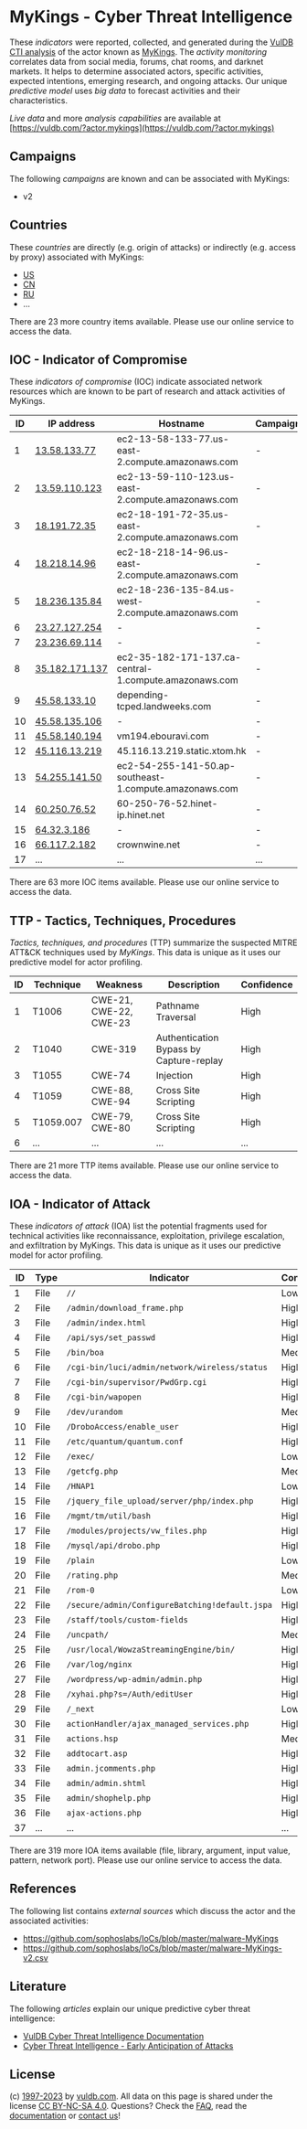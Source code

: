 # MyKings - Cyber Threat Intelligence

These _indicators_ were reported, collected, and generated during the [VulDB CTI analysis](https://vuldb.com/?kb.cti) of the actor known as [MyKings](https://vuldb.com/?actor.mykings). The _activity monitoring_ correlates data from social media, forums, chat rooms, and darknet markets. It helps to determine associated actors, specific activities, expected intentions, emerging research, and ongoing attacks. Our unique _predictive model_ uses _big data_ to forecast activities and their characteristics.

_Live data_ and more _analysis capabilities_ are available at [https://vuldb.com/?actor.mykings](https://vuldb.com/?actor.mykings)

## Campaigns

The following _campaigns_ are known and can be associated with MyKings:

* v2

## Countries

These _countries_ are directly (e.g. origin of attacks) or indirectly (e.g. access by proxy) associated with MyKings:

* [US](https://vuldb.com/?country.us)
* [CN](https://vuldb.com/?country.cn)
* [RU](https://vuldb.com/?country.ru)
* ...

There are 23 more country items available. Please use our online service to access the data.

## IOC - Indicator of Compromise

These _indicators of compromise_ (IOC) indicate associated network resources which are known to be part of research and attack activities of MyKings.

ID | IP address | Hostname | Campaign | Confidence
-- | ---------- | -------- | -------- | ----------
1 | [13.58.133.77](https://vuldb.com/?ip.13.58.133.77) | ec2-13-58-133-77.us-east-2.compute.amazonaws.com | - | Medium
2 | [13.59.110.123](https://vuldb.com/?ip.13.59.110.123) | ec2-13-59-110-123.us-east-2.compute.amazonaws.com | - | Medium
3 | [18.191.72.35](https://vuldb.com/?ip.18.191.72.35) | ec2-18-191-72-35.us-east-2.compute.amazonaws.com | - | Medium
4 | [18.218.14.96](https://vuldb.com/?ip.18.218.14.96) | ec2-18-218-14-96.us-east-2.compute.amazonaws.com | - | Medium
5 | [18.236.135.84](https://vuldb.com/?ip.18.236.135.84) | ec2-18-236-135-84.us-west-2.compute.amazonaws.com | - | Medium
6 | [23.27.127.254](https://vuldb.com/?ip.23.27.127.254) | - | - | High
7 | [23.236.69.114](https://vuldb.com/?ip.23.236.69.114) | - | - | High
8 | [35.182.171.137](https://vuldb.com/?ip.35.182.171.137) | ec2-35-182-171-137.ca-central-1.compute.amazonaws.com | - | Medium
9 | [45.58.133.10](https://vuldb.com/?ip.45.58.133.10) | depending-tcped.landweeks.com | - | High
10 | [45.58.135.106](https://vuldb.com/?ip.45.58.135.106) | - | - | High
11 | [45.58.140.194](https://vuldb.com/?ip.45.58.140.194) | vm194.ebouravi.com | - | High
12 | [45.116.13.219](https://vuldb.com/?ip.45.116.13.219) | 45.116.13.219.static.xtom.hk | - | High
13 | [54.255.141.50](https://vuldb.com/?ip.54.255.141.50) | ec2-54-255-141-50.ap-southeast-1.compute.amazonaws.com | - | Medium
14 | [60.250.76.52](https://vuldb.com/?ip.60.250.76.52) | 60-250-76-52.hinet-ip.hinet.net | - | High
15 | [64.32.3.186](https://vuldb.com/?ip.64.32.3.186) | - | - | High
16 | [66.117.2.182](https://vuldb.com/?ip.66.117.2.182) | crownwine.net | - | High
17 | ... | ... | ... | ...

There are 63 more IOC items available. Please use our online service to access the data.

## TTP - Tactics, Techniques, Procedures

_Tactics, techniques, and procedures_ (TTP) summarize the suspected MITRE ATT&CK techniques used by _MyKings_. This data is unique as it uses our predictive model for actor profiling.

ID | Technique | Weakness | Description | Confidence
-- | --------- | -------- | ----------- | ----------
1 | T1006 | CWE-21, CWE-22, CWE-23 | Pathname Traversal | High
2 | T1040 | CWE-319 | Authentication Bypass by Capture-replay | High
3 | T1055 | CWE-74 | Injection | High
4 | T1059 | CWE-88, CWE-94 | Cross Site Scripting | High
5 | T1059.007 | CWE-79, CWE-80 | Cross Site Scripting | High
6 | ... | ... | ... | ...

There are 21 more TTP items available. Please use our online service to access the data.

## IOA - Indicator of Attack

These _indicators of attack_ (IOA) list the potential fragments used for technical activities like reconnaissance, exploitation, privilege escalation, and exfiltration by MyKings. This data is unique as it uses our predictive model for actor profiling.

ID | Type | Indicator | Confidence
-- | ---- | --------- | ----------
1 | File | `//` | Low
2 | File | `/admin/download_frame.php` | High
3 | File | `/admin/index.html` | High
4 | File | `/api/sys/set_passwd` | High
5 | File | `/bin/boa` | Medium
6 | File | `/cgi-bin/luci/admin/network/wireless/status` | High
7 | File | `/cgi-bin/supervisor/PwdGrp.cgi` | High
8 | File | `/cgi-bin/wapopen` | High
9 | File | `/dev/urandom` | Medium
10 | File | `/DroboAccess/enable_user` | High
11 | File | `/etc/quantum/quantum.conf` | High
12 | File | `/exec/` | Low
13 | File | `/getcfg.php` | Medium
14 | File | `/HNAP1` | Low
15 | File | `/jquery_file_upload/server/php/index.php` | High
16 | File | `/mgmt/tm/util/bash` | High
17 | File | `/modules/projects/vw_files.php` | High
18 | File | `/mysql/api/drobo.php` | High
19 | File | `/plain` | Low
20 | File | `/rating.php` | Medium
21 | File | `/rom-0` | Low
22 | File | `/secure/admin/ConfigureBatching!default.jspa` | High
23 | File | `/staff/tools/custom-fields` | High
24 | File | `/uncpath/` | Medium
25 | File | `/usr/local/WowzaStreamingEngine/bin/` | High
26 | File | `/var/log/nginx` | High
27 | File | `/wordpress/wp-admin/admin.php` | High
28 | File | `/xyhai.php?s=/Auth/editUser` | High
29 | File | `/_next` | Low
30 | File | `actionHandler/ajax_managed_services.php` | High
31 | File | `actions.hsp` | Medium
32 | File | `addtocart.asp` | High
33 | File | `admin.jcomments.php` | High
34 | File | `admin/admin.shtml` | High
35 | File | `admin/shophelp.php` | High
36 | File | `ajax-actions.php` | High
37 | ... | ... | ...

There are 319 more IOA items available (file, library, argument, input value, pattern, network port). Please use our online service to access the data.

## References

The following list contains _external sources_ which discuss the actor and the associated activities:

* https://github.com/sophoslabs/IoCs/blob/master/malware-MyKings
* https://github.com/sophoslabs/IoCs/blob/master/malware-MyKings-v2.csv

## Literature

The following _articles_ explain our unique predictive cyber threat intelligence:

* [VulDB Cyber Threat Intelligence Documentation](https://vuldb.com/?kb.cti)
* [Cyber Threat Intelligence - Early Anticipation of Attacks](https://www.scip.ch/en/?labs.20201022)

## License

(c) [1997-2023](https://vuldb.com/?kb.changelog) by [vuldb.com](https://vuldb.com/?kb.about). All data on this page is shared under the license [CC BY-NC-SA 4.0](https://creativecommons.org/licenses/by-nc-sa/4.0/). Questions? Check the [FAQ](https://vuldb.com/?kb.faq), read the [documentation](https://vuldb.com/?kb) or [contact us](https://vuldb.com/?contact)!

